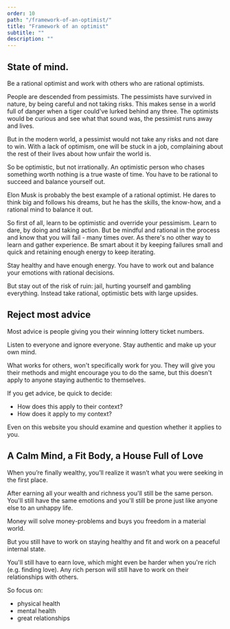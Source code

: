 ```yaml
---
order: 10
path: "/framework-of-an-optimist/"
title: "Framework of an optimist"
subtitle: ""
description: ""
---
```


## State of mind.

Be a rational optimist and work with others who are rational optimists.

People are descended from pessimists. The pessimists have survived in nature, by being careful and not taking risks. This makes sense in a world full of danger when a tiger could've lurked behind any three. The optimists would be curious and see what that sound was, the pessimist runs away and lives. 

But in the modern world, a pessimist would not take any risks and not dare to win. With a lack of optimism, one will be stuck in a job, complaining about the rest of their lives about how unfair the world is.

So be optimistic, but not irrationally. An optimistic person who chases something worth nothing is a true waste of time. You have to be rational to succeed and balance yourself out.

Elon Musk is probably the best example of a rational optimist. He dares to think big and follows his dreams, but he has the skills, the know-how, and a rational mind to balance it out.

So first of all, learn to be optimistic and override your pessimism. Learn to dare, by doing and taking action. But be mindful and rational in the process and know that you will fail - many times over. As there's no other way to learn and gather experience. Be smart about it by keeping failures small and quick and retaining enough energy to keep iterating.

Stay healthy and have enough energy. You have to work out and balance your emotions with rational decisions.

But stay out of the risk of ruin: jail, hurting yourself and gambling everything. Instead take rational, optimistic bets with large upsides.

## Reject most advice

Most advice is people giving you their winning lottery ticket numbers.

Listen to everyone and ignore everyone. Stay authentic and make up your own mind.

What works for others, won't specifically work for you. They will give you their methods and might encourage you to do the same, but this doesn't apply to anyone staying authentic to themselves.

If you get advice, be quick to decide:

- How does this apply to their context?
- How does it apply to my context?

Even on this website you should examine and question whether it applies to you.

## A Calm Mind, a Fit Body, a House Full of Love

When you’re finally wealthy, you’ll realize it wasn’t what you were seeking in the first place.

After earning all your wealth and richness you'll still be the same person. You'll still have the same emotions and you'll still be prone just like anyone else to an unhappy life. 

Money will solve money-problems and buys you freedom in a material world.

But you still have to work on staying healthy and fit and work on a peaceful internal state.

You'll still have to earn love, which might even be harder when you're rich (e.g. finding love). Any rich person will still have to work on their relationships with others.

So focus on:

- physical health
- mental health
- great relationships